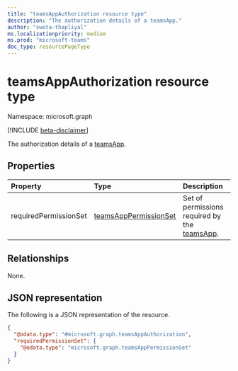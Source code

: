 ```yaml
---
title: "teamsAppAuthorization resource type"
description: "The authorization details of a teamsApp."
author: "sweta-thapliyal"
ms.localizationpriority: medium
ms.prod: "microsoft-teams"
doc_type: resourcePageType
---
```


# teamsAppAuthorization resource type

Namespace: microsoft.graph

[!INCLUDE [beta-disclaimer](../../includes/beta-disclaimer.md)]

The authorization details of a [teamsApp](teamsapp.md).

## Properties
|Property|Type|Description|
|:---|:---|:---|
|requiredPermissionSet|[teamsAppPermissionSet](../resources/teamsapppermissionset.md)|Set of permissions required by the [teamsApp](teamsapp.md).|

## Relationships
None.

## JSON representation
The following is a JSON representation of the resource.
<!-- {
  "blockType": "resource",
  "@odata.type": "microsoft.graph.teamsAppAuthorization"
}
-->
``` json
{
  "@odata.type": "#microsoft.graph.teamsAppAuthorization",
  "requiredPermissionSet": {
    "@odata.type": "microsoft.graph.teamsAppPermissionSet"
  }
}
```

